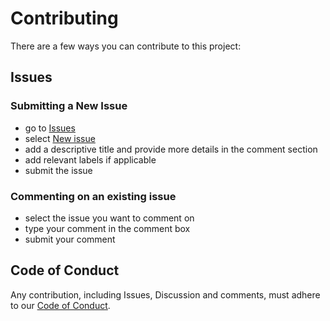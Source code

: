 # Contributing

There are a few ways you can contribute to this project:

## Issues

### Submitting a New Issue

- go to [Issues](https://github.com/WorldHealthOrganization/GoDataSource-API/issues) 
- select [New issue](https://github.com/WorldHealthOrganization/GoDataSource-API/issues/new)
- add a descriptive title and provide more details in the comment section
- add relevant labels if applicable
- submit the issue

### Commenting on an existing issue

- select the issue you want to comment on
- type your comment in the comment box
- submit your comment

## Code of Conduct

Any contribution, including Issues, Discussion and comments, must adhere to our [Code of Conduct](https://github.com/WorldHealthOrganization/godata/blob/master/CODE_OF_CONDUCT.md).
